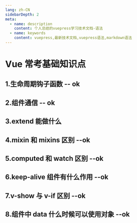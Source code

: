 ```yaml
---
lang: zh-CN
sidebarDepth: 2
meta:
  - name: description
    content: 个人总结的vuepress学习技术文档-语法
  - name: keywords
    content: vuepress,最新技术文档,vuepress语法,markdown语法
---
```


# Vue 常考基础知识点

## 1.生命周期钩子函数 -- ok

## 2.组件通信 -- ok

## 3.extend 能做什么

## 4.mixin 和 mixins 区别 --ok

## 5.computed 和 watch 区别 --ok

## 6.keep-alive 组件有什么作用 --ok

## 7.v-show 与 v-if 区别 --ok

## 8.组件中 data 什么时候可以使用对象 --ok
